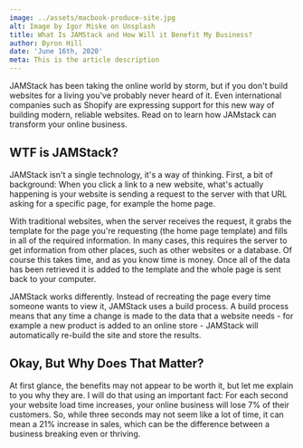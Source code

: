 ```yaml
---
image: ../assets/macbook-produce-site.jpg
alt: Image by Igor Miske on Unsplash
title: What Is JAMStack and How Will it Benefit My Business?
author: Byron Hill
date: 'June 16th, 2020'
meta: This is the article description
---
```

JAMStack has been taking the online world by storm, but if you don't build websites for a living you've probably never heard of it. Even international companies such as Shopify are expressing support for this new way of building modern, reliable websites. Read on to learn how JAMstack can transform your online business.

## WTF is JAMStack?
JAMStack isn't a single technology, it's a way of thinking. First, a bit of background: When you click a link to a new website, what's actually happening is your website is sending a request to the server with that URL asking for a specific page, for example the home page. 

With traditional websites, when the server receives the request, it grabs the template for the page you're requesting (the home page template) and fills in all of the required information. In many cases, this requires the server to get information from other places, such as other websites or a database. Of course this takes time, and as you know time is money. Once all of the data has been retrieved it is added to the template and the whole page is sent back to your computer.

JAMStack works differently. Instead of recreating the page every time someone wants to view it, JAMStack uses a build process. A build process means that any time a change is made to the data that a website needs - for example a new product is added to an online store - JAMStack will automatically re-build the site and store the results.

## Okay, But Why Does That Matter?
At first glance, the benefits may not appear to be worth it, but let me explain to you why they are. I will do that using an important fact: For each second your website load time increases, your online business will lose 7% of their customers. So, while three seconds may not seem like a lot of time, it can mean a 21% increase in sales, which can be the difference between a business breaking even or thriving.